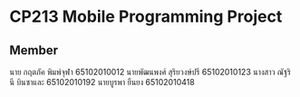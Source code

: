 # CP213 Mobile Programming Project

## Member

นาย กฤตภัค พิมพ์จุฬา       65102010012
นายพัฒนพงศ์ สุริยวงษ์ปรี     65102010123
นางสาว ณัฐรินี บินซาและ     65102010192
นายบูรพา ยืนยง            65102010418